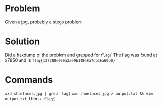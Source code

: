 # Problem

Given a jpg, probably a stego problem

# Solution

Did a hexdump of the problem and grepped for `flag{`
The flag was found at x7850 and is `flag{137288e960a3ae9b148e8a7db16a69b0}`

# Commands

`xxd shoelaces.jpg | grep flag{`
`xxd shoelaces.jpg > output.txt && vim output.txt` Then `\ flag{`
